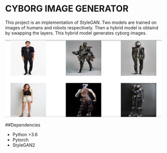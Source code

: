 # CYBORG IMAGE GENERATOR

This project is an implementation of StyleGAN. Two models are trained on images of humans and robots respectively. Then a hybrid model is obtaind by swapping the layers. This hybrid model generates cyborg images.

![cyborg image generator](cyborg_generator.png)

##Dependencies

* Python >3.6
* Pytorch 
* StyleGAN2